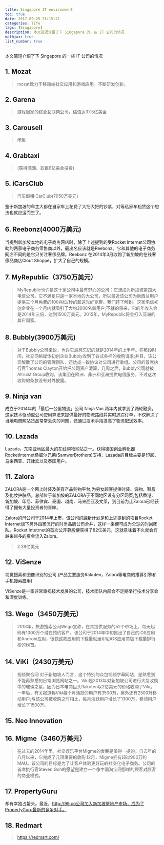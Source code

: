 ```yaml
---
title: Singapore IT environment
toc: true
date: 2017-09-25 21:15:21
categories: life
tags: [Singapore]
description: 本文简短介绍了下 Singapore 的一些 IT 公司的情况
mathjax: true
list_number: true
---
```


本文简短介绍了下 Singapore 的一些 IT 公司的情况

<!-- more -->

## 1. Mozat

> mozat致力于移动端社交应用和游戏应用，不断研发创新。

## 2. Garena

> 游戏起家的综合互联网公司，估值达37.5亿美金

## 3. Carousell

> 闲鱼

## 4. Grabtaxi 

> (获得滴滴、软银6亿美金投资)

## 5. iCarsClub

> 汽车借租iCarClub(7050万美元）

鉴于新加坡的车主大都在自家车上花费了大把大把的钞票，对等私家车租赁这个想法也就应运而生了。


## 6. Reebonz(4000万美元)

当提到新加坡本地的电子商务网店时，除了上述提到的受Rocket Internet公司协助的两家电子商务零售商以外，最出名应该就是Reebonz。它和其他的电子商务网店不同的是它只关注奢侈品牌。Reebonz 在2014年3月收购了新加坡的在线奢侈品商店Clout Shoppe，扩大了自己的规模。

## 7. MyRepublic（3750万美元）

> MyRepublic也许是这十家公司中最有野心的公司：它想成为新加坡第四大电信公司。它不满足只是一家本地的大公司，所以最近该公司为新西兰用户提供三个月免费的100兆位/秒的超速光纤宽带。我们还了解到，这家电信初创企业在一个月内就吸引了大约2000名新用户;不就的将来，它的年收入会是2014年三倍，达到1500万美元。2015年，MyRepublic将会打入亚洲的其它国家。

## 8. Bubbly(3900万美元)

> 对于Bubbly公司来说，也许它最想忘记的就是2014年的上半年。在那段时间，社交网络媒体初创企业Bubbly收到了各式各样的收购请求;并且，该公司解散了公司的管理团队，还达成一致协议对公司进行重组。公司的首席执行官Thomas Clayton开始把公司资产清算，几周之后，Bubbly公司就被Altruist Group收购，该集团在欧洲、非洲和亚洲提供电信服务，不过这次收购的条款没有对外披露。


## 9. Ninja van

成立于2014年的「最后一公里物流」公司 Ninja Van 两年内就拿到了两轮融资，这家技术驱动型公司使用算法来提供最好的物流路线并实时追踪订单，不仅解决了当地电商网站货品常常丢失的问题，还通过技术手段提高了物流配送效率。

## 10. Lazada

Lazada，东南亚地区最大的在线购物网站之一。获得德国创业孵化器RocketInternet桑威尔兄弟(SamwerBrothers)支持，Lazada的目标主要是印尼、马来西亚、菲律宾以及泰国用户。

## 11. Zalora

ZALORA是一个网上时装及美容产品购物平台,为男女顾客提供时装、饰物、鞋履及化妆护肤品。总部位于新加坡的ZALORA于不同地区设有分区网页,包括香港、新加坡、印尼、菲律宾、泰国、越南、马来西亚及文莱，到目前为止Zalora已经获得了拥有大量投资者的青睐。

Zalora的母公司于2014年上市，该公司的最新计划是和上述提到的项目Rocket Internet旗下另外四家流行的时尚品牌公司合并，这样一来便可成为全球的时尚团队。Rocket Intetrnet的首次公开募股便获得了82亿美元，这就意味着不久就会有越来越多的资金流入Zalora。

> 2.38亿美元

## 12. ViSenze

视觉搜索和图像识别的公司 (产品主要服务Rakuten，Zalora等电商的推荐引擎和手机搜索应用)

ViSenze是一家非常重视技术发展的公司，技术团队内部会不定期举行技术分享会和深度训练。


## 13. Wego（3450万美元）

> 2013年，旅游搜索公司Wego宣称，在其提供服务的52个市场上，每天起码有1000万个潜在预约客户。该公司于2014年中旬推出了自己的iOS应用和Android应用，很快这款应用的下载量就居印尼iOS应用商店下载量排行榜的榜首。

## 14. ViKi（2430万美元）

> 视频聚合网
> 对于新加坡人而言，这个特别的众包视频字幕网站，是熟悉到不能再熟悉的日常浏览网站之一。Viki是2013年对新加坡公司进行大型收购中的璀璨之星，因为日本电商巨头Rakuten以2亿美元的价格收购了Viki。一年后，有关报道称Viki每个月活跃的用户有3500万，另外还有2500万移动用户;与该公司被收购之时相比，每月活跃用户增长了1300万，移动用户增长了1500万。
> 

## 15. Neo Innovation

## 16. Migme（3460万美元）

> 在过去的2014年里，社交娱乐平台Migme的发展是值得一提的。自去年的八月以来，它完成了几项重要的收购.12月，Migme拥有超过900万的MAU。该公司的目标是为了让客户体验更好玩的社交化电子商务。公司的首席执行官Steven Goh的愿望是建立一个像中国淘宝网那样的顾客对顾客的商业模式。


## 17. PropertyGuru

却有幸独占鳌头。最近，http://99.co公司加入新加坡房地产市场，成为了PropertyGuru最新的竞争对手。

## 18. Redmart

> https://redmart.com/

[1]: https://www.zhihu.com/question/35014713